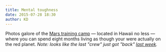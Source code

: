 ```yaml
---
title: Mental toughness
date: 2015-07-28 18:30
author: KD
---
```

Photos galore of the [Mars training camp](http://www.techinsider.io/martian-colony-habitat-simulation-mauna-loa-hawaii-hi-seas-2015-6) &mdash; located in Hawaii no less &mdash; where you can spend eight months living as though your were actually on the red planet. _Note: looks like the last "crew" just got "back" [last week](http://www.techinsider.io/martian-colony-habitat-simulation-mauna-loa-hawaii-hi-seas-2015-6)._